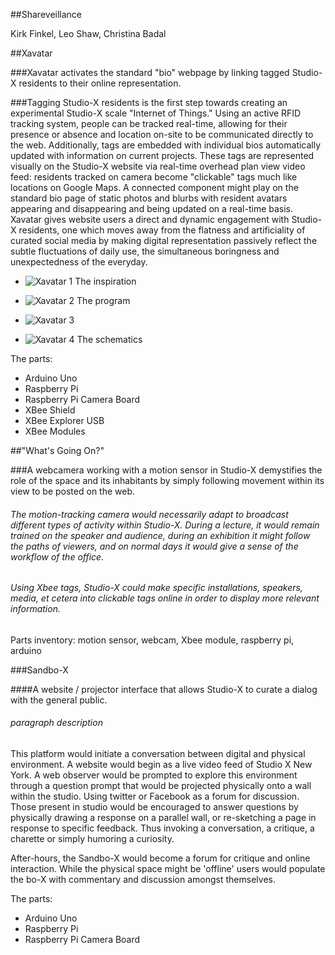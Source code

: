 ##Shareveillance

Kirk Finkel, Leo Shaw, Christina Badal

##Xavatar

###Xavatar activates the standard "bio" webpage by linking tagged Studio-X residents to their online representation.

###Tagging Studio-X residents is the first step towards creating an experimental Studio-X scale "Internet of Things." Using an active RFID tracking system, people can be tracked real-time, allowing for their presence or absence and location on-site to be communicated directly to the web. Additionally,  tags are embedded with individual bios automatically updated with information on current projects. These tags are represented visually on the Studio-X website via real-time overhead plan view video feed: residents tracked on camera become "clickable" tags much like locations on Google Maps. A connected component might play on the standard bio page of static photos and blurbs with resident avatars appearing and disappearing and being updated on a real-time basis. Xavatar gives website users a direct and dynamic engagement with Studio-X residents, one which moves away from the flatness and artificiality of curated social media by making digital representation passively reflect the subtle fluctuations of daily use, the simultaneous boringness and unexpectedness of the everyday. 

* ![Xavatar 1](https://raw.github.com/site2site/shareveillance/master/images/S2S-Xavatar-1.png)
The inspiration

* ![Xavatar 2](https://raw.github.com/site2site/shareveillance/master/images/S2S-Xavatar-2.png)
The program

* ![Xavatar 3](https://raw.github.com/site2site/shareveillance/master/images/S2S-Xavatar-3.png)

* ![Xavatar 4](https://raw.github.com/site2site/shareveillance/master/images/S2S-Xavatar-4.png)
The schematics

The parts:
* Arduino Uno
* Raspberry Pi
* Raspberry Pi Camera Board
* XBee Shield
* XBee Explorer USB
* XBee Modules


##"What's Going On?"

###A webcamera working with a motion sensor in Studio-X demystifies the role of the space and its inhabitants by simply following movement within its view to be posted on the web.


###### The motion-tracking camera would necessarily adapt to broadcast different types of activity within Studio-X. During a lecture, it would remain trained on the speaker and audience, during an exhibition it might follow the paths of viewers, and on normal days it would give a sense of the workflow of the office.

###### Using Xbee tags, Studio-X could make specific installations, speakers, media, et cetera into clickable tags online in order to display more relevant information.

Parts inventory: motion sensor, webcam, Xbee module, raspberry pi, arduino



###Sandbo-X

####A website / projector interface that allows Studio-X to curate a dialog with the general public.

###### paragraph description

This platform would initiate a conversation between digital and physical environment. A website would begin as a live video feed of Studio X New York. A web observer would be prompted to explore this environment through a question prompt that would be projected physically onto a wall within the studio. Using twitter or Facebook as a forum for discussion. Those present in studio would be encouraged to answer questions by physically drawing a response on a parallel wall, or re-sketching a page in response to specific feedback. Thus invoking a conversation, a critique, a charette or simply humoring a curiosity.

After-hours, the Sandbo-X would become a forum for critique and online interaction. While the physical space might be 'offline' users would populate the bo-X with commentary and discussion amongst themselves.

The parts:
* Arduino Uno
* Raspberry Pi
* Raspberry Pi Camera Board



